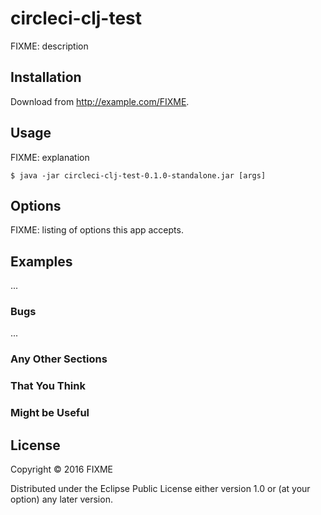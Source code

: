 # circleci-clj-test

FIXME: description

## Installation

Download from http://example.com/FIXME.

## Usage

FIXME: explanation

    $ java -jar circleci-clj-test-0.1.0-standalone.jar [args]

## Options

FIXME: listing of options this app accepts.

## Examples

...

### Bugs

...

### Any Other Sections
### That You Think
### Might be Useful

## License

Copyright © 2016 FIXME

Distributed under the Eclipse Public License either version 1.0 or (at
your option) any later version.
